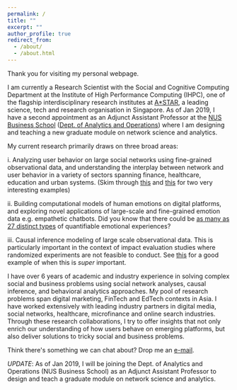 ```yaml
---
permalink: /
title: ""
excerpt: ""
author_profile: true
redirect_from: 
  - /about/
  - /about.html
---
```


Thank you for visiting my personal webpage.


I am currently a Research Scientist with the Social and Cognitive Computing Department at the Institute of High Performance Computing (IHPC), one of the flagship interdisciplinary research institutes at [A*STAR](https://www.a-star.edu.sg/), a leading science, tech and research organisation in Singapore. As of Jan 2019, I have a second appointment as an Adjunct Assistant Professor at the [NUS Business School](https://bschool.nus.edu.sg/) ([Dept. of Analytics and Operations](https://bschool.nus.edu.sg/analytics-operations)) where I am designing and teaching a new graduate module on network science and analytics.

My current research primarily draws on three broad areas:

i. Analyzing user behavior on large social networks using fine-grained observational data, and understanding the interplay between network and user behavior in a variety of sectors spanning finance, healthcare, education and urban systems. (Skim through [this](https://economics.mit.edu/files/7781) and [this](https://www.nature.com/articles/ncomms14753) for two very interesting examples)

ii. Building computational models of human emotions on digital platforms, and exploring novel applications of large-scale and fine-grained emotion data e.g. empathetic chatbots. Did you know that there could be [as many as 27 distinct types](http://www.pnas.org/content/114/38/E7900) of quantifiable emotional experiences?

iii. Causal inference modeling of large scale observational data. This is particularly important in the context of impact evaluation studies where randomized experiments are not feasible to conduct. See [this](https://ai.google/research/pubs/pub41854) for a good example of when this is *super* important.

I have over 6 years of academic and industry experience in solving complex social and business problems using social network analyses, causal inference, and behavioral analytics approaches. My pool of research problems span digital marketing, FinTech and EdTech contexts in Asia. I have worked extensively with leading industry partners in digital media, social networks, healthcare, microfinance and online search industries. Through these research collaborations, I try to offer insights that not only enrich our understanding of how users behave on emerging platforms, but also deliver solutions to tricky social and business problems.

Think there's something we can chat about? Drop me an [e-mail](mailto:prasanta.nus@gmail.com). 

_UPDATE_: As of Jan 2019, I will be joining the Dept. of Analytics and Operations (NUS Business School) as an Adjunct Assistant Professor to design and teach a graduate module on network science and analytics.

